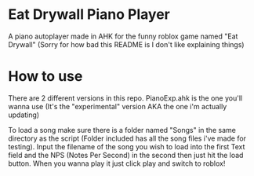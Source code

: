 # Eat Drywall Piano Player
 A piano autoplayer made in AHK for the funny roblox game named "Eat Drywall" (Sorry for how bad this README is I don't like explaining things)

# How to use
 There are 2 different versions in this repo. PianoExp.ahk is the one you'll wanna use (It's the "experimental" version AKA the one i'm actually updating)

To load a song make sure there is a folder named "Songs" in the same directory as the script (Folder included has all the song files i've made for testing). Input the filename of the song you wish to load into the first Text field and the NPS (Notes Per Second) in the second then just hit the load button. When you wanna play it just click play and switch to roblox!